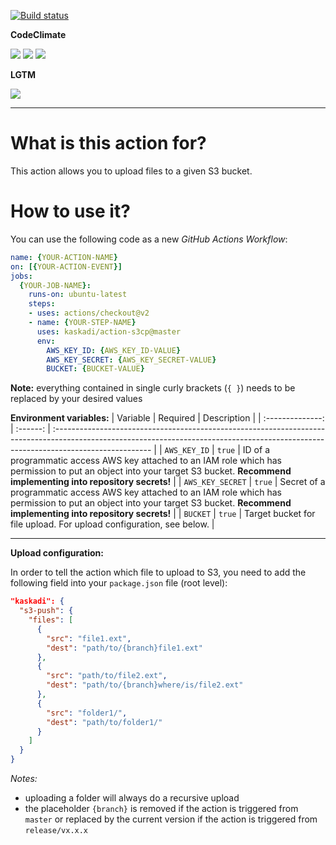 [![Build status](https://img.shields.io/github/workflow/status/kaskadi/action-s3cp/build?label=build&logo=mocha)](https://github.com/kaskadi/action-s3cp/actions?query=workflow%3Abuild)

**CodeClimate**

[![](https://img.shields.io/codeclimate/maintainability/kaskadi/action-s3cp?label=maintainability&logo=Code%20Climate)](https://codeclimate.com/github/kaskadi/action-s3cp)
[![](https://img.shields.io/codeclimate/tech-debt/kaskadi/action-s3cp?label=technical%20debt&logo=Code%20Climate)](https://codeclimate.com/github/kaskadi/action-s3cp)
[![](https://img.shields.io/codeclimate/coverage/kaskadi/action-s3cp?label=test%20coverage&logo=Code%20Climate)](https://codeclimate.com/github/kaskadi/action-s3cp)

**LGTM**

[![](https://img.shields.io/lgtm/grade/javascript/github/kaskadi/action-s3cp?label=code%20quality&logo=lgtm)](https://lgtm.com/projects/g/kaskadi/action-s3cp/?mode=list)

***

# What is this action for?

This action allows you to upload files to a given S3 bucket.

# How to use it?

You can use the following code as a new _GitHub Actions Workflow_:

```yaml
name: {YOUR-ACTION-NAME}
on: [{YOUR-ACTION-EVENT}]
jobs:
  {YOUR-JOB-NAME}:
    runs-on: ubuntu-latest
    steps:
    - uses: actions/checkout@v2
    - name: {YOUR-STEP-NAME}
      uses: kaskadi/action-s3cp@master
      env:
        AWS_KEY_ID: {AWS_KEY_ID-VALUE}
        AWS_KEY_SECRET: {AWS_KEY_SECRET-VALUE}
        BUCKET: {BUCKET-VALUE}
```

**Note:** everything contained in single curly brackets (`{ }`) needs to be replaced by your desired values

**Environment variables:**
|     Variable     | Required | Description                                                                                                                                                                           |
| :--------------: | :------: | :------------------------------------------------------------------------------------------------------------------------------------------------------------------------------------ |
|   `AWS_KEY_ID`   |  `true`  | ID of a programmatic access AWS key attached to an IAM role which has permission to put an object into your target S3 bucket. **Recommend implementing into repository secrets!**     |
| `AWS_KEY_SECRET` |  `true`  | Secret of a programmatic access AWS key attached to an IAM role which has permission to put an object into your target S3 bucket. **Recommend implementing into repository secrets!** |
|     `BUCKET`     |  `true`  | Target bucket for file upload. For upload configuration, see below.                                                                                                                   |

---

**Upload configuration:**

In order to tell the action which file to upload to S3, you need to add the following field into your `package.json` file (root level):
```json
"kaskadi": {
  "s3-push": {
    "files": [
      {
        "src": "file1.ext",
        "dest": "path/to/{branch}file1.ext"
      },
      {
        "src": "path/to/file2.ext",
        "dest": "path/to/{branch}where/is/file2.ext"
      },
      {
        "src": "folder1/",
        "dest": "path/to/folder1/"
      }
    ]
  }
}
```

_Notes:_
- uploading a folder will always do a recursive upload
- the placeholder `{branch}` is removed if the action is triggered from `master` or replaced by the current version if the action is triggered from `release/vx.x.x`